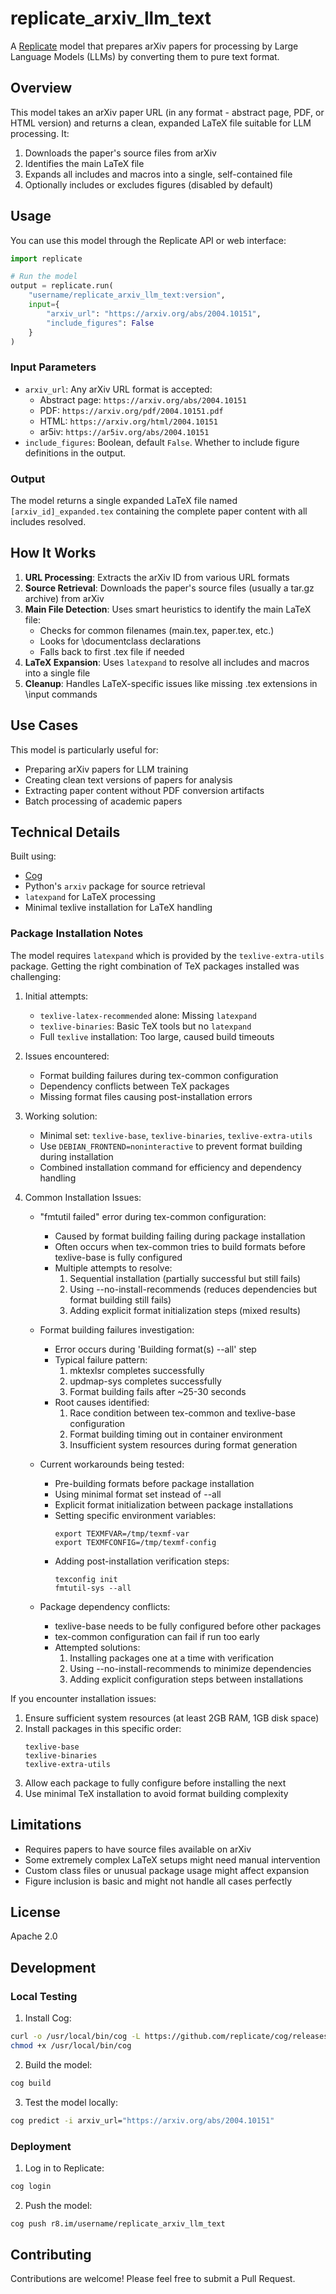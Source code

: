 # replicate_arxiv_llm_text

A [Replicate](https://replicate.com) model that prepares arXiv papers for processing by Large Language Models (LLMs) by converting them to pure text format.

## Overview

This model takes an arXiv paper URL (in any format - abstract page, PDF, or HTML version) and returns a clean, expanded LaTeX file suitable for LLM processing. It:

1. Downloads the paper's source files from arXiv
2. Identifies the main LaTeX file
3. Expands all includes and macros into a single, self-contained file
4. Optionally includes or excludes figures (disabled by default)

## Usage

You can use this model through the Replicate API or web interface:

```python
import replicate

# Run the model
output = replicate.run(
    "username/replicate_arxiv_llm_text:version",
    input={
        "arxiv_url": "https://arxiv.org/abs/2004.10151",
        "include_figures": False
    }
)
```

### Input Parameters

- `arxiv_url`: Any arXiv URL format is accepted:
  - Abstract page: `https://arxiv.org/abs/2004.10151`
  - PDF: `https://arxiv.org/pdf/2004.10151.pdf`
  - HTML: `https://arxiv.org/html/2004.10151`
  - ar5iv: `https://ar5iv.org/abs/2004.10151`
- `include_figures`: Boolean, default `False`. Whether to include figure definitions in the output.

### Output

The model returns a single expanded LaTeX file named `[arxiv_id]_expanded.tex` containing the complete paper content with all includes resolved.

## How It Works

1. **URL Processing**: Extracts the arXiv ID from various URL formats
2. **Source Retrieval**: Downloads the paper's source files (usually a tar.gz archive) from arXiv
3. **Main File Detection**: Uses smart heuristics to identify the main LaTeX file:
   - Checks for common filenames (main.tex, paper.tex, etc.)
   - Looks for \documentclass declarations
   - Falls back to first .tex file if needed
4. **LaTeX Expansion**: Uses `latexpand` to resolve all includes and macros into a single file
5. **Cleanup**: Handles LaTeX-specific issues like missing .tex extensions in \input commands

## Use Cases

This model is particularly useful for:
- Preparing arXiv papers for LLM training
- Creating clean text versions of papers for analysis
- Extracting paper content without PDF conversion artifacts
- Batch processing of academic papers

## Technical Details

Built using:
- [Cog](https://github.com/replicate/cog)
- Python's `arxiv` package for source retrieval
- `latexpand` for LaTeX processing
- Minimal texlive installation for LaTeX handling

### Package Installation Notes

The model requires `latexpand` which is provided by the `texlive-extra-utils` package. Getting the right combination of TeX packages installed was challenging:

1. Initial attempts:
   - `texlive-latex-recommended` alone: Missing `latexpand`
   - `texlive-binaries`: Basic TeX tools but no `latexpand`
   - Full `texlive` installation: Too large, caused build timeouts

2. Issues encountered:
   - Format building failures during tex-common configuration
   - Dependency conflicts between TeX packages
   - Missing format files causing post-installation errors

3. Working solution:
   - Minimal set: `texlive-base`, `texlive-binaries`, `texlive-extra-utils`
   - Use `DEBIAN_FRONTEND=noninteractive` to prevent format building during installation
   - Combined installation command for efficiency and dependency handling

4. Common Installation Issues:
   - "fmtutil failed" error during tex-common configuration:
     * Caused by format building failing during package installation
     * Often occurs when tex-common tries to build formats before texlive-base is fully configured
     * Multiple attempts to resolve:
       1. Sequential installation (partially successful but still fails)
       2. Using --no-install-recommends (reduces dependencies but format building still fails)
       3. Adding explicit format initialization steps (mixed results)
   
   - Format building failures investigation:
     * Error occurs during 'Building format(s) --all' step
     * Typical failure pattern:
       1. mktexlsr completes successfully
       2. updmap-sys completes successfully
       3. Format building fails after ~25-30 seconds
     * Root causes identified:
       1. Race condition between tex-common and texlive-base configuration
       2. Format building timing out in container environment
       3. Insufficient system resources during format generation
   
   - Current workarounds being tested:
     * Pre-building formats before package installation
     * Using minimal format set instead of --all
     * Explicit format initialization between package installations
     * Setting specific environment variables:
       ```
       export TEXMFVAR=/tmp/texmf-var
       export TEXMFCONFIG=/tmp/texmf-config
       ```
     * Adding post-installation verification steps:
       ```
       texconfig init
       fmtutil-sys --all
       ```
   
   - Package dependency conflicts:
     * texlive-base needs to be fully configured before other packages
     * tex-common configuration can fail if run too early
     * Attempted solutions:
       1. Installing packages one at a time with verification
       2. Using --no-install-recommends to minimize dependencies
       3. Adding explicit configuration steps between installations

If you encounter installation issues:
1. Ensure sufficient system resources (at least 2GB RAM, 1GB disk space)
2. Install packages in this specific order:
   ```
   texlive-base
   texlive-binaries
   texlive-extra-utils
   ```
3. Allow each package to fully configure before installing the next
4. Use minimal TeX installation to avoid format building complexity

## Limitations

- Requires papers to have source files available on arXiv
- Some extremely complex LaTeX setups might need manual intervention
- Custom class files or unusual package usage might affect expansion
- Figure inclusion is basic and might not handle all cases perfectly

## License

Apache 2.0

## Development

### Local Testing

1. Install Cog:
```bash
curl -o /usr/local/bin/cog -L https://github.com/replicate/cog/releases/latest/download/cog_`uname -s`_`uname -m`
chmod +x /usr/local/bin/cog
```

2. Build the model:
```bash
cog build
```

3. Test the model locally:
```bash
cog predict -i arxiv_url="https://arxiv.org/abs/2004.10151"
```

### Deployment

1. Log in to Replicate:
```bash
cog login
```

2. Push the model:
```bash
cog push r8.im/username/replicate_arxiv_llm_text
```

## Contributing

Contributions are welcome! Please feel free to submit a Pull Request.
